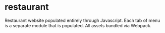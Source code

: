 # restaurant
Restaurant website populated entirely through Javascript. Each tab of menu is a separate module that is populated. All assets bundled via Webpack.